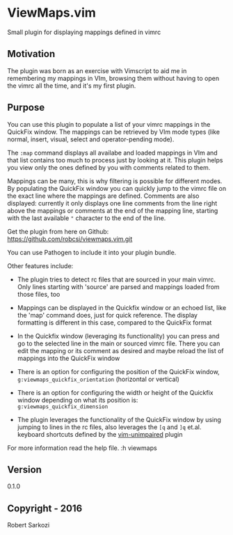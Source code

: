 # ViewMaps.vim
Small plugin for displaying mappings defined in vimrc

## Motivation
The plugin was born as an exercise with Vimscript to aid me in remembering my mappings in VIm, browsing them without having to open the vimrc all the time, and it's my first plugin.

## Purpose
You can use this plugin to populate a list of your vimrc mappings in the 
QuickFix window.
The mappings can be retrieved by VIm mode types (like normal, insert, visual,
select and operator-pending mode).

The `:map` command displays all availabe and loaded mappings in VIm and that
list contains too much to process just by looking at it. This plugin helps
you view only the ones defined by you with comments related to them.

Mappings can be many, this is why filtering is possible for different modes.
By populating the QuickFix window you can quickly jump to the vimrc
file on the exact line where the mappings are defined.
Comments are also displayed: currently it only displays one line comments from
the line right above the mappings or comments at the end of the mapping line,
starting with the last available `"` character to the end of the line.

Get the plugin from here on Github: https://github.com/robcsi/viewmaps.vim.git

You can use Pathogen to include it into your plugin bundle.

Other features include:
- The plugin tries to detect rc files that are sourced in your main
vimrc. Only lines starting with 'source' are parsed and mappings loaded
from those files, too

- Mappings can be displayed in the Quickfix window or an echoed list, like the 'map' command
does, just for quick reference. The display formatting is different
in this case, compared to the QuickFix format

- In the Quickfix window (leveraging its functionality) you can press
<Enter> and go to the selected line in the main or sourced vimrc file.
There you can edit the mapping or its comment as desired and maybe
reload the list of mappings into the QuickFix window
	
- There is an option for configuring the position of the QuickFix window,
`g:viewmaps_quickfix_orientation` (horizontal or vertical)

- There is an option for configuring the width or height of the Quickfix
window depending on what its position is: `g:viewmaps_quickfix_dimension`

- The plugin leverages the functionality of the QuickFix window by using
jumping to lines in the rc files, also leverages the `[q` and `]q` et.al.
keyboard shortcuts defined by the [vim-unimpaired](https://github.com/tpope/vim-unimpaired) plugin
    
For more information read the help file. :h viewmaps

## Version
0.1.0

## Copyright - 2016
Robert Sarkozi

